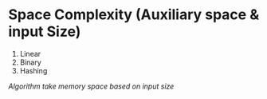 <h1>Space Complexity (Auxiliary space & input Size)</h1>
<ol><li>Linear</li>
<li>Binary</li>
<li>Hashing</li>
</ol>
<em>Algorithm take memory space based on input size</em>

